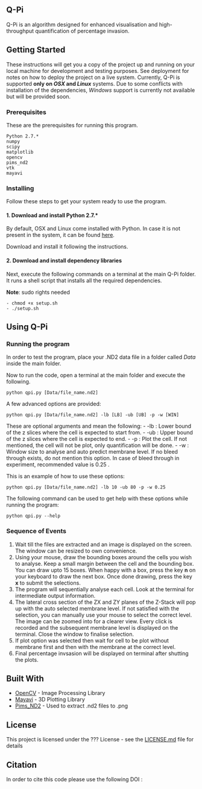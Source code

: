 ## Q-Pi

Q-Pi is an algorithm designed for enhanced visualisation and high-throughput quantification of percentage invasion.

## Getting Started

These instructions will get you a copy of the project up and running on your local machine for development and testing purposes. See deployment for notes on how to deploy the project on a live system. Currently, Q-Pi is supported **only on *OSX* and *Linux*** systems. Due to some conflicts with installation of the dependencies, *Windows* support is currently not available but will be provided soon.

### Prerequisites

These are the prerequisites for running this program.

```
Python 2.7.*
numpy
scipy
matplotlib
opencv
pims_nd2
vtk
mayavi
```

### Installing

Follow these steps to get your system ready to use the program.

#### 1. Download and install Python 2.7.* 
	
By default, OSX and Linux come installed with Python. In case it is not present in the system, it can be found [here](https://www.python.org/downloads/release/python-2714/).

Download and install it following the instructions.

#### 2. Download and install dependency libraries
Next, execute the following commands on a terminal at the main Q-Pi folder. It runs a shell script that installs all the required dependencies.

**Note**: sudo rights needed

```
- chmod +x setup.sh
- ./setup.sh
```

## Using Q-Pi

### Running the program

In order to test the program, place your .ND2 data file in a folder called *Data* inside the main folder. 

Now to run the code, open a terminal at the main folder and execute the following.

```
python qpi.py [Data/file_name.nd2]
```

A few advanced options are provided:

```
python qpi.py [Data/file_name.nd2] -lb [LB] -ub [UB] -p -w [WIN]
```

These are optional arguments and mean the following:
	- -lb : Lower bound of the z slices where the cell is expected to start from.
	- -ub : Upper bound of the z slices where the cell is expected to end.
	- -p : Plot the cell. If not mentioned, the cell will not be plot, only quantification will be done.
	- -w : Window size to analyse and auto predict membrane level. If no bleed through exists, do not mention this option. In case of 	bleed through in experiment, recommended value is 0.25 .

This is an example of how to use these options:

```
python qpi.py [Data/file_name.nd2] -lb 10 -ub 80 -p -w 0.25
```

The following command can be used to get help with these options while running the program:

```
python qpi.py --help
```


### Sequence of Events

1. Wait till the files are extracted and an image is displayed on the screen. The window can be resized to own convenience.
2. Using your mouse, draw the bounding boxes around the cells you wish to analyse. Keep a small margin between the cell and the bounding box. You can draw upto 15 boxes. When happy with a box, press the key **n** on your keyboard to draw the next box. Once done drawing, press the key **x** to submit the selections.
3. The program will sequentially analyse each cell. Look at the terminal for intermediate output information. 
4. The lateral cross section of the ZX and ZY planes of the Z-Stack will pop up with the auto selected membrane level. If not satisfied with the selection, you can manually use your mouse to select the correct level. The image can be zoomed into for a clearer view. Every click is recorded and the subsequent membrane level is displayed on the terminal. Close the window to finalise selection.
5. If plot option was selected then wait for cell to be plot without membrane first and then with the membrane at the correct level.
6. Final percentage invsasion will be displayed on terminal after shutting the plots.

## Built With

* [OpenCV](https://opencv.org/) - Image Processing Library
* [Mayavi](http://docs.enthought.com/mayavi/mayavi/) - 3D Plotting Library
* [Pims_ND2](https://github.com/soft-matter/pims_nd2/) - Used to extract .nd2 files to .png

## License

This project is licensed under the ??? License - see the [LICENSE.md](LICENSE.md) file for details

## Citation

In order to cite this code please use the following DOI : 